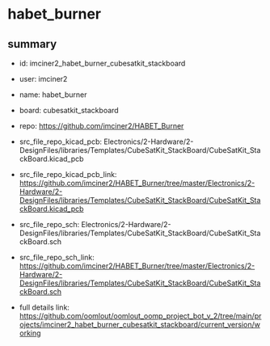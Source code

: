 # habet_burner
 
## summary 
* id: imciner2_habet_burner_cubesatkit_stackboard
* user: imciner2
* name: habet_burner
* board: cubesatkit_stackboard
* repo: https://github.com/imciner2/HABET_Burner
* src_file_repo_kicad_pcb: Electronics/2-Hardware/2-DesignFiles/libraries/Templates/CubeSatKit_StackBoard/CubeSatKit_StackBoard.kicad_pcb
* src_file_repo_kicad_pcb_link: https://github.com/imciner2/HABET_Burner/tree/master/Electronics/2-Hardware/2-DesignFiles/libraries/Templates/CubeSatKit_StackBoard/CubeSatKit_StackBoard.kicad_pcb


* src_file_repo_sch: Electronics/2-Hardware/2-DesignFiles/libraries/Templates/CubeSatKit_StackBoard/CubeSatKit_StackBoard.sch
* src_file_repo_sch_link: https://github.com/imciner2/HABET_Burner/tree/master/Electronics/2-Hardware/2-DesignFiles/libraries/Templates/CubeSatKit_StackBoard/CubeSatKit_StackBoard.sch
* full details link: https://github.com/oomlout/oomlout_oomp_project_bot_v_2/tree/main/projects/imciner2_habet_burner_cubesatkit_stackboard/current_version/working  






